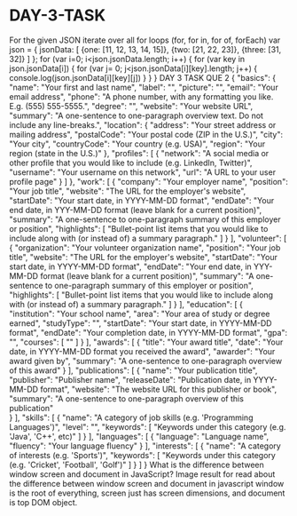 # DAY-3-TASK
For the given JSON iterate over all for loops (for, for in, for of, forEach)
var json = {
   jsonData:  [
       {one: [11, 12, 13, 14, 15]},
       {two: [21, 22, 23]},
       {three: [31, 32]}
   ]
}; 
for (var i=0; i<json.jsonData.length; i++) {
   for (var key in json.jsonData[i]) {
       for (var j= 0; j<json.jsonData[i][key].length; j++) {
           console.log(json.jsonData[i][key][j])
       }
   }
}
DAY 3 TASK QUE 2
{
  "basics": {
    "name": "Your first and last name",
    "label": "",
    "picture": "",
    "email": "Your email address",
    "phone": "A phone number, with any formatting you like. E.g. (555) 555-5555.",
    "degree": "",
    "website": "Your website URL",
    "summary": "A one-sentence to one-paragraph overview text. Do not include any line-breaks.",
    "location": {
      "address": "Your street address or mailing address",
      "postalCode": "Your postal code (ZIP in the U.S.)",
      "city": "Your city",
      "countryCode": "Your country (e.g. USA)",
      "region": "Your region (state in the U.S.)"
    },
    "profiles": [
      {
        "network": "A social media or other profile that you would like to include (e.g. LinkedIn, Twitter)",
        "username": "Your username on this network",
        "url": "A URL to your user profile page"
      }
    ]
  },
  "work": [
    {
      "company": "Your employer name",
      "position": "Your job title",
      "website": "The URL for the employer's website",
      "startDate": "Your start date, in YYYY-MM-DD format",
      "endDate": "Your end date, in YYY-MM-DD format (leave blank for a current position)",
      "summary": "A one-sentence to one-paragraph summary of this employer or position",
      "highlights": [
        "Bullet-point list items that you would like to include along with (or instead of) a summary paragraph."
      ]
    }
  ],
  "volunteer": [
    {
      "organization": "Your volunteer organization name",
      "position": "Your job title",
      "website": "The URL for the employer's website",
      "startDate": "Your start date, in YYYY-MM-DD format",
      "endDate": "Your end date, in YYY-MM-DD format (leave blank for a current position)",
      "summary": "A one-sentence to one-paragraph summary of this employer or position",
      "highlights": [
        "Bullet-point list items that you would like to include along with (or instead of) a summary paragraph."
      ]
    }
  ],
  "education": [
    {
      "institution": "Your school name",
      "area": "Your area of study or degree earned",
      "studyType": "",
      "startDate": "Your start date, in YYYY-MM-DD format",
      "endDate": "Your completion date, in YYYY-MM-DD format",
      "gpa": "",
      "courses": [
        ""
      ]
    }
  ],
  "awards": [
    {
      "title": "Your award title",
      "date": "Your date, in YYYY-MM-DD format you received the award",
      "awarder": "Your award given by",
      "summary": "A one-sentence to one-paragraph overview of this award"
    }
  ],
  "publications": [
    {
      "name": "Your publication title",
      "publisher": "Publisher name",
      "releaseDate": "Publication date, in YYYY-MM-DD format",
      "website": "The website URL for this publisher or book",
      "summary": "A one-sentence to one-paragraph overview of this publication"      
    }
  ],
  "skills": [
    {
      "name": "A category of job skills (e.g. 'Programming Languages')",
      "level": "",
      "keywords": [
        "Keywords under this category (e.g. 'Java', 'C++', etc)"
      ]
    }
  ],
  "languages": [
    {
      "language": "Language name",
      "fluency": "Your language fluency"
    }
  ],
  "interests": [
    {
      "name": "A category of interests (e.g. 'Sports')",
      "keywords": [
        "Keywords under this category (e.g. 'Cricket', 'Football', 'Golf')"
      ]
    }
  ]
}
What is the difference between window screen and document in JavaScript?
Image result for read about the difference between window screen and document in javascript
window is the root of everything, screen just has screen dimensions, and document is top DOM object.
